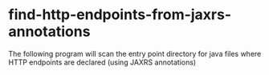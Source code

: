 # find-http-endpoints-from-jaxrs-annotations
The following program will scan the entry point directory for java files where HTTP endpoints are declared (using JAXRS annotations) 
